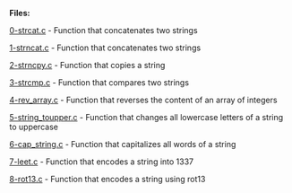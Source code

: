 **Files:**

[0-strcat.c](/0x05-pointers_arrays_strings) - Function that concatenates two strings

[1-strncat.c]() - Function that concatenates two strings

[2-strncpy.c]() - Function that copies a string

[3-strcmp.c]() - Function that compares two strings

[4-rev_array.c]() - Function that reverses the content of an array of integers

[5-string_toupper.c]() - Function that changes all lowercase letters of a string to uppercase

[6-cap_string.c]() - Function that capitalizes all words of a string

[7-leet.c]() - Function that encodes a string into 1337

[8-rot13.c]() - Function that encodes a string using rot13
